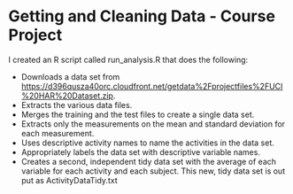 # Getting and Cleaning Data - Course Project


I created an R script called run_analysis.R that does the following:
- Downloads a data set from https://d396qusza40orc.cloudfront.net/getdata%2Fprojectfiles%2FUCI%20HAR%20Dataset.zip.
- Extracts the various data files.
- Merges the training and the test files to create a single data set.
- Extracts only the measurements on the mean and standard deviation for each measurement.
- Uses descriptive activity names to name the activities in the data set.
- Appropriately labels the data set with descriptive variable names.
- Creates a second, independent tidy data set with the average of each variable for each activity and each subject. This new, tidy data set is out put as ActivityDataTidy.txt
